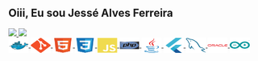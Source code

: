 ## Oiii, Eu sou Jessé Alves Ferreira

 <div>
  <a href="https://github.com/jesseaf">
  <img height="170em" src="https://github-readme-stats.vercel.app/api?username=jesseaf&show_icons=true&theme=highcontrast&include_all_commits=true&count_private=true"/>
  <a href="https://github.com/jesseaf">
  <img height="180em" src="https://github-readme-stats.vercel.app/api/top-langs/?username=jesseaf&layout=compact&langs_count=7&theme=highcontrast"/>
</div>
<div style="display: inline_block">
  <img align="center" alt="Rafa-Python" height="30" width="40" src="https://raw.githubusercontent.com/devicons/devicon/master/icons/docker/docker-original.svg">
  <img align="center" alt="Rafa-Python" height="30" width="40" src="https://raw.githubusercontent.com/devicons/devicon/master/icons/git/git-original.svg">
  <img align="center" alt="Rafa-HTML" height="30" width="40" src="https://raw.githubusercontent.com/devicons/devicon/master/icons/html5/html5-original.svg">
  <img align="center" alt="Rafa-CSS" height="30" width="40" src="https://raw.githubusercontent.com/devicons/devicon/master/icons/css3/css3-original.svg">
  <img align="center" alt="Rafa-Js" height="30" width="40" src="https://raw.githubusercontent.com/devicons/devicon/master/icons/javascript/javascript-plain.svg">
  <img align="center" alt="Rafa-React" height="30" width="40" src="https://raw.githubusercontent.com/devicons/devicon/master/icons/php/php-original.svg">
  <img align="center" alt="Rafa-Csharp" height="30" width="40" src="https://raw.githubusercontent.com/devicons/devicon/master/icons/java/java-original.svg">
  <img align="center" alt="Rafa-Python" height="30" width="40" src="https://raw.githubusercontent.com/devicons/devicon/master/icons/flutter/flutter-original.svg">
  <img align="center" alt="Rafa-Python" height="30" width="40" src="https://raw.githubusercontent.com/devicons/devicon/master/icons/mysql/mysql-original.svg">
  <img align="center" alt="Rafa-Python" height="30" width="40" src="https://raw.githubusercontent.com/devicons/devicon/master/icons/oracle/oracle-original.svg">
  <img align="center" alt="Rafa-Python" height="30" width="40" src="https://raw.githubusercontent.com/devicons/devicon/master/icons/arduino/arduino-original.svg">
</div>

 ##  
